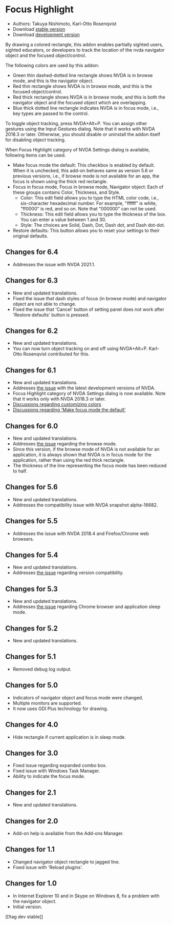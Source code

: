 # Focus Highlight #

* Authors: Takuya Nishimoto, Karl-Otto Rosenqvist
* Download [stable version][2]
* Download [development version][1]

By drawing a colored rectangle, this addon enables partially sighted users, sighted educators, or developers to track the location of the nvda navigator object and the focused object/control.

The following colors are used by this addon:

* Green thin dashed-dotted line rectangle shows NVDA is in browse mode, and this is the navigator object.
* Red thin rectangle shows NVDA is in browse mode, and this is the focused object/control.
* Red thick rectangle shows NVDA is in browse mode, and this is both the navigator object and the focused object which are overlapping.
* Blue thick dotted line rectangle indicates NVDA is in focus mode, i.e., key types are passed to the control.

To toggle object tracking, press NVDA+Alt+P. You can assign other gestures using the Input Gestures dialog.
Note that it works with NVDA 2018.3 or later.
Otherwise, you should disable or uninstall the addon itself for disabling object tracking.

When Focus Highlight category of NVDA Settings dialog is available, following items can be used.

* Make focus mode the default: This checkbox is enabled by default. When it is unchecked, this add-on behaves same as version 5.6 or previous versions, i.e., if browse mode is not available for an app, the focus is shown using the thick red rectangle.
* Focus in focus mode, Focus in browse mode, Navigator object: Each of these groups contains Color, Thickness, and Style.
  * Color: This edit field allows you to type the HTML color code, i.e., six-character hexadecimal number. For example, "ffffff" is white, "ff0000" is red, and so on. Note that "000000" can not be used.
  * Thickness: This edit field allows you to type the thickness of the box. You can enter a value between 1 and 30.
  * Style: The choices are Solid, Dash, Dot, Dash dot, and Dash dot-dot.
* Restore defaults: This button allows you to reset your settings to their original defaults.

## Changes for 6.4 ##

* Addresses the issue with NVDA 2021.1.

## Changes for 6.3 ##

* New and updated translations.
* Fixed the issue that dash styles of focus (in browse mode) and navigator object are not able to change.
* Fixed the issue that 'Cancel' button of setting panel does not work after 'Restore defaults' button is pressed.

## Changes for 6.2 ##

* New and updated translations.
* You can now turn object tracking on and off using NVDA+Alt+P. Karl-Otto Rosenqvist contributed for this.

## Changes for 6.1 ##

* New and updated translations.
* Addresses [the issue](https://github.com/nvdajp/focusHighlight/issues/14) with the latest development versions of NVDA.
* Focus Highlight category of NVDA Settings dialog is now available. Note that it works only with NVDA 2018.3 or later.
* [Discussions regarding customizing colors](https://github.com/nvdajp/focusHighlight/issues/3)
* [Discussions regarding 'Make focus mode the default'](https://github.com/nvdajp/focusHighlight/issues/13)

## Changes for 6.0 ##

* New and updated translations.
* Addresses [the issue](https://github.com/nvdajp/focusHighlight/issues/13) regarding the browse mode.
* Since this version, if the browse mode of NVDA is not available for an application, it is always shown that NVDA is in focus mode for the application, rather than using the red thick rectangle.
* The thickness of the line representing the focus mode has been reduced to half.

## Changes for 5.6 ##

* New and updated translations.
* Addresses the compatibility issue with NVDA snapshot alpha-16682.

## Changes for 5.5 ##

* Addresses the issue with NVDA 2018.4 and Firefox/Chrome web browsers.

## Changes for 5.4 ##

* New and updated translations.
* Addresses [the issue](https://github.com/nvdajp/focusHighlight/issues/11) regarding version compatibility.

## Changes for 5.3 ##

* New and updated translations.
* Addresses [the issue](https://github.com/nvdajp/focusHighlight/issues/10) regarding Chrome browser and application sleep mode.

## Changes for 5.2 ##

* New and updated translations.

## Changes for 5.1 ##

* Removed debug log output.

## Changes for 5.0 ##

* Indicators of navigator object and focus mode were changed.
* Multiple monitors are supported.
* It now uses GDI Plus technology for drawing.

## Changes for 4.0 ##

* Hide rectangle if current application is in sleep mode.

## Changes for 3.0 ##

* Fixed issue regarding expanded combo box.
* Fixed issue with Windows Task Manager.
* Ability to indicate the focus mode.

## Changes for 2.1 ##

* New and updated translations.

## Changes for 2.0 ##

* Add-on help is available from the Add-ons Manager.

## Changes for 1.1 ##

* Changed navigator object rectangle to jagged line.
* Fixed issue with 'Reload plugins'.

## Changes for 1.0 ##

* In Internet Explorer 10 and in Skype on Windows 8, fix a problem with the navigator object.
* Initial version.


[[!tag dev stable]]

[1]: http://addons.nvda-project.org/files/get.php?file=fh-dev

[2]: http://addons.nvda-project.org/files/get.php?file=fh

